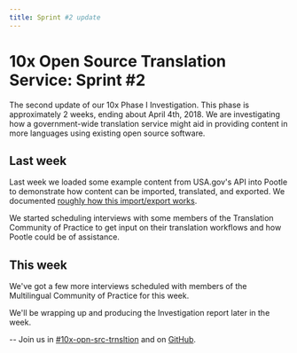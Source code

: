 ```yaml
---
title: Sprint #2 update
---
```

# 10x Open Source Translation Service: Sprint #2

The second update of our 10x Phase I Investigation. This phase is approximately
2 weeks, ending about April 4th, 2018. We are investigating how
a government-wide translation service might aid in providing content in more
languages using existing open source software.


## Last week

Last week we loaded some example content from USA.gov's API  into Pootle to
demonstrate how content can be imported, translated, and exported. We documented
[roughly how this import/export
works](https://github.com/18F/10x-translation-service/blob/master/workflow.md#upload-content-for-translation).

We started scheduling interviews with some members of the Translation Community
of Practice to get input on their translation workflows and how Pootle could be
of assistance.


## This week

We've got a few more interviews scheduled with members of the Multilingual
Community of Practice for this week.

We'll be wrapping up and producing the Investigation report later in the week.


--
Join us in
[#10x-opn-src-trnsltion](https://gsa-tts.slack.com/messages/C9S0B4A5U) and on
[GitHub](https://github.com/18F/10x-translation-service).
